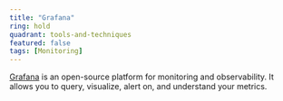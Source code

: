 ```yaml
---
title: "Grafana"
ring: hold
quadrant: tools-and-techniques
featured: false
tags: [Monitoring]
---
```


[Grafana](https://grafana.com/) is an open-source platform for monitoring and observability. It allows you to query, visualize, alert on, and understand your metrics.
